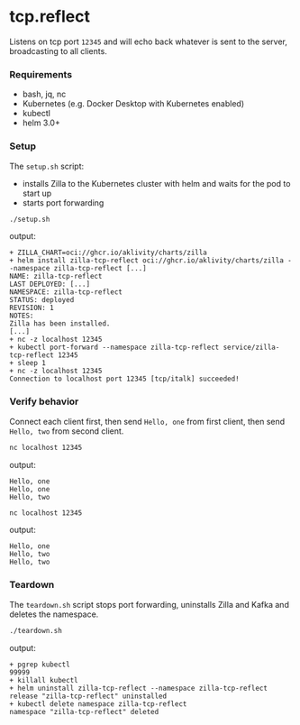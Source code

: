 # tcp.reflect

Listens on tcp port `12345` and will echo back whatever is sent to the server, broadcasting to all clients.

### Requirements

- bash, jq, nc
- Kubernetes (e.g. Docker Desktop with Kubernetes enabled)
- kubectl
- helm 3.0+

### Setup

The `setup.sh` script:

- installs Zilla to the Kubernetes cluster with helm and waits for the pod to start up
- starts port forwarding

```bash
./setup.sh
```

output:

```text
+ ZILLA_CHART=oci://ghcr.io/aklivity/charts/zilla
+ helm install zilla-tcp-reflect oci://ghcr.io/aklivity/charts/zilla --namespace zilla-tcp-reflect [...]
NAME: zilla-tcp-reflect
LAST DEPLOYED: [...]
NAMESPACE: zilla-tcp-reflect
STATUS: deployed
REVISION: 1
NOTES:
Zilla has been installed.
[...]
+ nc -z localhost 12345
+ kubectl port-forward --namespace zilla-tcp-reflect service/zilla-tcp-reflect 12345
+ sleep 1
+ nc -z localhost 12345
Connection to localhost port 12345 [tcp/italk] succeeded!
```

### Verify behavior

Connect each client first, then send `Hello, one` from first client, then send `Hello, two` from second client.

```bash
nc localhost 12345
```

output:

```text
Hello, one
Hello, one
Hello, two
```

```bash
nc localhost 12345
```

output:

```text
Hello, one
Hello, two
Hello, two
```

### Teardown

The `teardown.sh` script stops port forwarding, uninstalls Zilla and Kafka and deletes the namespace.

```bash
./teardown.sh
```

output:

```text
+ pgrep kubectl
99999
+ killall kubectl
+ helm uninstall zilla-tcp-reflect --namespace zilla-tcp-reflect
release "zilla-tcp-reflect" uninstalled
+ kubectl delete namespace zilla-tcp-reflect
namespace "zilla-tcp-reflect" deleted
```
